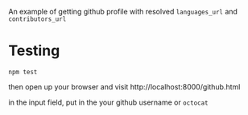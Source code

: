 An example of getting github profile with resolved `languages_url` and `contributors_url`

# Testing
    npm test
then open up your browser and visit http://localhost:8000/github.html

in the input field, put in the your github username or `octocat`
